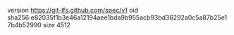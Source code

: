 version https://git-lfs.github.com/spec/v1
oid sha256:e82035f1b3e46a12194aee1bda9b955acb93bd36292a0c5a87b25e17b4b52990
size 4512
